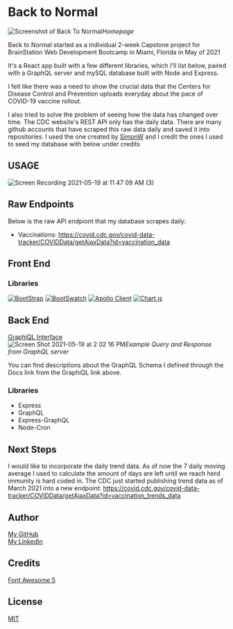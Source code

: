 # Back to Normal
![Screenshot of Back To Normal](https://user-images.githubusercontent.com/4029060/118316928-691d0a80-b4c5-11eb-8049-c2d3faf77531.png)*Homepage*

Back to Normal started as a individual 2-week Capstone project for BrainStation Web Development Bootcamp in Miami, Florida in May of 2021

It's a React app built with a few different libraries, which I'll list below, paired with a GraphQL server and mySQL database built with Node and Express.

I felt like there was a need to show the crucial data that the Centers for Disease Control and Prevention uploads everyday about the pace of COVID-19 vaccine rollout.

I also tried to solve the problem of seeing how the data has changed over time. The CDC website's REST API only has the daily data. There are many github accounts that have scraped this raw data daily and saved it into repositories. I used the one created by [SimonW](https://github.com/simonw) and I credit the ones I used to seed my database with below under credits
## USAGE
![Screen Recording 2021-05-19 at 11 47 09 AM (3)](https://user-images.githubusercontent.com/4029060/118889666-6ce8cc80-b8cb-11eb-94db-1a691eaf8074.gif)
## Raw Endpoints

Below is the raw API endpiont that my database scrapes daily:

- Vaccinations: https://covid.cdc.gov/covid-data-tracker/COVIDData/getAjaxData?id=vaccination_data
## Front End

### Libraries
[![BootStrap](https://user-images.githubusercontent.com/4029060/118845925-32b30700-b89a-11eb-8370-7533b90941da.png)](https://getbootstrap.com/) [![BootSwatch](https://user-images.githubusercontent.com/4029060/118846996-4448de80-b89b-11eb-9edb-9852a6fe0633.png)](https://bootswatch.com/darkly/) [![Apollo Client](https://user-images.githubusercontent.com/4029060/118849872-28930780-b89e-11eb-806c-d9e10cdaed50.png)](https://www.apollographql.com/docs/react/)  [![Chart.js](https://user-images.githubusercontent.com/4029060/119051330-06c67d00-b991-11eb-9c9e-4f92d0a7b9b9.png)](https://www.chartjs.org/)
## Back End
[GraphiQL Interface](https://backtonormal.herokuapp.com/graphql)  
![Screen Shot 2021-05-19 at 2 02 16 PM](https://user-images.githubusercontent.com/4029060/119047173-91a47900-b98b-11eb-93f2-aefeae51466f.png)*Example Query and Response from GraphQL server*

You can find descriptions about the GraphQL Schema I defined through the Docs link from the GraphiQL link above.

### Libraries
- Express
 - GraphQL
 - Express-GraphQL
- Node-Cron
## Next Steps

I would like to incorporate the daily trend data. As of now the 7 daily moving average I used to calculate the amount of days are left until we reach herd immunity is hard coded in. The CDC just started publishing trend data as of March 2021 into a new endpoint:
https://covid.cdc.gov/covid-data-tracker/COVIDData/getAjaxData?id=vaccination_trends_data
## Author
[My GitHub](https://github.com/calebcross)  
[My LinkedIn](https://www.linkedin.com/in/calebacross/)

## Credits
[Font Awesome 5](https://fontawesome.com/start)


## License
[MIT](https://choosealicense.com/licenses/mit/)

